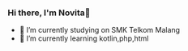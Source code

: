 ### Hi there, I'm Novita👋


- 🔭 I’m currently studying on SMK Telkom Malang
- 🌱 I’m currently learning kotlin,php,html
